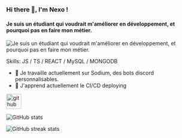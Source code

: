 ### Hi there 👋, I'm Nexo !
#### Je suis un étudiant qui voudrait m'améliorer en développement, et pourquoi pas en faire mon métier.
![Je suis un étudiant qui voudrait m'améliorer en développement, et pourquoi pas en faire mon métier.]([https://arturssmirnovs.github.io/github-profile-readme-generator/images/banner.png](https://pa1.aminoapps.com/6519/7327fe517bfbda1c10eca18638906fa49e452a39_hq.gif))

Skills: JS / TS / REACT / MySQL / MONGODB

- 🔭 Je travaille actuellement sur Sodium, des bots discord personnalisables. 
- 🌱 J'apprend actuellement le CI/CD deploying 


[<img src='https://cdn.jsdelivr.net/npm/simple-icons@3.0.1/icons/github.svg' alt='github' height='40'>](https://github.com/Nexooow)  

![GitHub stats](https://github-readme-stats.vercel.app/api?username=Nexooow&show_icons=true&count_private=true)  

![GitHub streak stats](https://streak-stats.demolab.com/?user=Nexooow)  
